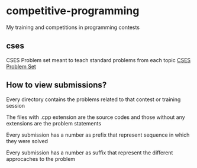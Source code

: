 # competitive-programming
My training and competitions in programming contests

## cses
CSES Problem set meant to teach standard problems from each topic
[CSES Problem Set](http://cfladders.rf.gd/ "CSES Problem Set")

## How to view submissions?
Every directory contains the problems related to that contest or training session

The files with .cpp extension are the source codes and those without any extensions are the problem statements

Every submission has a number as prefix that represent sequence in which they were solved

Every submission has a number as suffix that represent the different approcaches to the problem
